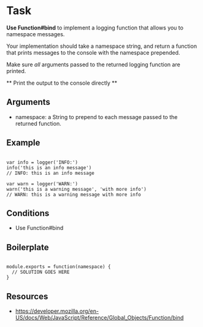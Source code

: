 # Task

**Use Function#bind** to implement a logging function that allows you to namespace messages.

Your implementation should take a namespace string, and return a function that prints messages to the console with the namespace prepended.

Make sure *all* arguments passed to the returned logging function are printed.

** Print the output to the console directly **

## Arguments

* namespace: a String to prepend to each message passed to the returned function.

## Example

```

var info = logger('INFO:')
info('this is an info message')
// INFO: this is an info message

var warn = logger('WARN:')
warn('this is a warning message', 'with more info')
// WARN: this is a warning message with more info

```

## Conditions

* Use Function#bind

## Boilerplate

```

module.exports = function(namespace) {
  // SOLUTION GOES HERE
}

```

## Resources

* https://developer.mozilla.org/en-US/docs/Web/JavaScript/Reference/Global_Objects/Function/bind